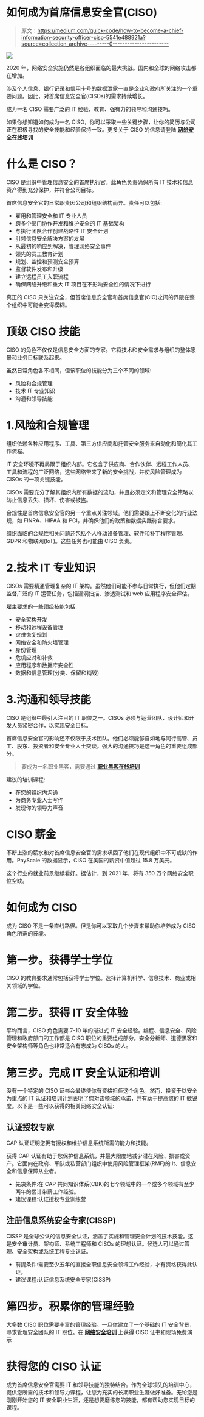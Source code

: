 # 如何成为首席信息安全官(CISO)

> 原文：<https://medium.com/quick-code/how-to-become-a-chief-information-security-officer-ciso-5541e488921a?source=collection_archive---------0----------------------->

![](img/68f5aabcabd1d101196cfab0b89105ff.png)

2020 年，网络安全实施仍然是各组织面临的最大挑战。国内和全球的网络攻击都在增加。

涉及个人信息、银行记录和信用卡号的数据泄露一直是企业和政府所关注的一个重要问题。因此，对首席信息安全官(CISOs)的需求持续增长。

成为一名 CISO 需要广泛的 IT 经验、教育、强有力的领导和沟通技巧。

如果你想知道如何成为一名 CISO，你可以采取一些关键步骤，让你的简历与公司正在积极寻找的安全技能和经验保持一致。更多关于 CISO 的信息请登陆 [**网络安全在线培训**](https://onlineitguru.com/cyber-security-training.html)

# 什么是 CISO？

CISO 是组织中管理信息安全的首席执行官。此角色负责确保所有 IT 技术和信息资产得到充分保护，并符合公司目标。

首席信息安全官的日常职责因公司和组织结构而异。责任可以包括:

*   雇用和管理安全和 IT 专业人员
*   跨多个部门协作开发和维护安全的 IT 基础架构
*   与执行团队合作创建战略性 IT 安全计划
*   引领信息安全解决方案的发展
*   从最初的响应到解决，管理网络安全事件
*   领先的员工教育计划
*   规划、监控和预测安全预算
*   监督软件发布和升级
*   建立远程员工入职流程
*   确保网络升级和重大 IT 项目在不影响安全性的情况下进行

真正的 CISO 只关注安全，但首席信息安全官和首席信息官(CIO)之间的界限在整个组织中可能会变得模糊。

# 顶级 CISO 技能

CISO 的角色不仅仅是信息安全方面的专家。它将技术和安全需求与组织的整体愿景和业务目标联系起来。

虽然日常角色各不相同，但该职位的技能分为三个不同的领域:

*   风险和合规管理
*   技术 IT 专业知识
*   沟通和领导技能

# 1.风险和合规管理

组织依赖各种应用程序、工具、第三方供应商和托管安全服务来自动化和简化其工作流程。

IT 安全环境不再局限于组织内部。它包含了供应商、合作伙伴、远程工作人员、工具和流程的广泛网络，这些网络带来了新的安全挑战，并使风险管理成为 CISOs 的一项关键技能。

CISOs 需要充分了解其组织内所有数据的流动，并且必须定义和管理安全策略以防止信息丢失、损坏、伤害或被盗。

合规性是首席信息安全官的另一个重点关注领域。他们需要跟上不断变化的行业法规，如 FINRA、HIPAA 和 PCI，并确保他们的政策和数据实践符合要求。

组织面临的合规性相关问题还包括个人移动设备管理、软件和补丁程序管理、GDPR 和物联网(IoT)。这些任务也可能由 CISO 负责。

# 2.技术 IT 专业知识

CISOs 需要精通管理复杂的 IT 架构。虽然他们可能不参与日常执行，但他们定期监督广泛的 IT 运营任务，包括漏洞扫描、渗透测试和 web 应用程序安全评估。

雇主要求的一些顶级技能包括:

*   安全架构开发
*   移动和远程设备管理
*   灾难恢复规划
*   网络安全和防火墙管理
*   身份管理
*   危机应对和补救
*   应用程序和数据库安全性
*   数据和信息管理(分类、保留和销毁)

# 3.沟通和领导技能

CISO 是组织中最引人注目的 IT 职位之一。CISOs 必须与运营团队、设计师和开发人员紧密合作，以实现安全目标。

首席信息安全官的影响还不仅限于技术团队。他们必须能够自如地与同行高管、员工、股东、投资者和安全专业人士交谈。强大的沟通技巧是这一角色的重要组成部分。

> 要成为一名职业黑客，需要通过 [**职业黑客在线培训**](https://onlineitguru.com/ethical-hacking-course.html)

建议的培训课程:

*   在您的组织内沟通
*   为商务专业人士写作
*   发现你的领导力声音

# CISO 薪金

不断上涨的薪水和对首席信息安全官的需求巩固了他们在现代组织中不可或缺的作用。PayScale 的数据显示，CISO 在美国的薪资中值超过 15.8 万美元。

这个行业的就业前景继续看好。据估计，到 2021 年，将有 350 万个网络安全职位空缺。

# 如何成为 CISO

成为 CISO 不是一条直线路径。但是你可以采取几个步骤来帮助你培养成为 CISO 角色所需的技能。

# 第一步。获得学士学位

CISO 的教育要求通常包括获得学士学位。选择计算机科学、信息技术、商业或相关领域的学位。

# 第二步。获得 IT 安全体验

平均而言，CISO 角色需要 7-10 年的渐进式 IT 安全经验。编程、信息安全、风险管理和政府部门的工作都是 CISO 职位的重要组成部分。安全分析师、道德黑客和安全架构师等角色也非常适合有志成为 CISOs 的人。

# 第三步。完成 IT 安全认证和培训

没有一个特定的 CISO 证书会最终使你有资格担任这个角色。然而，投资于以安全为重点的 IT 认证和培训计划表明了您对该领域的承诺，并有助于提高您的 IT 敏锐度。以下是一些可以获得的相关网络安全认证:

## 认证授权专家

CAP 认证证明您拥有授权和维护信息系统所需的能力和技能。

获得 CAP 认证有助于您保护信息系统，并最大限度地减少潜在风险、损害或资产。它面向在政府、军队或私营部门组织中使用风险管理框架(RMF)的 It、信息安全和信息保障从业者。

*   先决条件:在 CAP 共同知识体系(CBK)的七个领域中的一个或多个领域有至少两年的累计带薪工作经验。
*   建议课程:认证授权专业训练营

## 注册信息系统安全专家(CISSP)

CISSP 是全球公认的信息安全认证，涵盖了实施和管理安全计划的技术技能。这是安全审计员、架构师、系统工程师和 CISOs 的理想认证。候选人可以通过管理、安全架构或系统工程专业认证。

*   前提条件:需要至少五年的直接全职信息安全领域工作经验，才有资格获得此认证。
*   建议课程:认证信息系统安全专家(CISSP)

# 第四步。积累你的管理经验

大多数 CISO 职位需要丰富的管理经验。一旦你建立了一个基础的 IT 安全背景，寻求管理安全团队的 IT 职位。在 [**网络安全培训**](https://onlineitguru.com/cyber-security-training.html) 上获得 CISO 证书和现场免费演示

# 获得您的 CISO 认证

成为首席信息安全官需要 IT 和领导技能的独特结合。作为全球领先的培训中心，提供您所需的技术和领导力课程，让您为充实的长期职业生涯做好准备。无论您是刚刚开始您的 IT 安全职业生涯，还是想要磨练您的技能，都有帮助您实现目标的课程。
